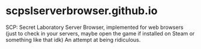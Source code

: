 # scpslserverbrowser.github.io
SCP: Secret Laboratory Server Browser, implemented for web browsers (just to check in your servers, maybe open the game if installed on Steam or something like that idk)
An attempt at being ridiculous.
